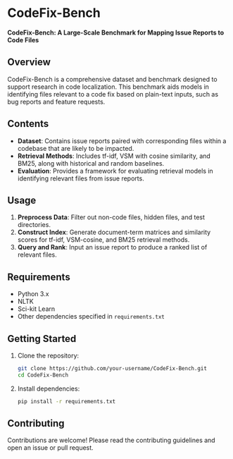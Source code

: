 
# CodeFix-Bench

**CodeFix-Bench: A Large-Scale Benchmark for Mapping Issue Reports to Code Files**

## Overview

CodeFix-Bench is a comprehensive dataset and benchmark designed to support research in code localization. This benchmark aids models in identifying files relevant to a code fix based on plain-text inputs, such as bug reports and feature requests.

## Contents

- **Dataset**: Contains issue reports paired with corresponding files within a codebase that are likely to be impacted.
- **Retrieval Methods**: Includes tf-idf, VSM with cosine similarity, and BM25, along with historical and random baselines.
- **Evaluation**: Provides a framework for evaluating retrieval models in identifying relevant files from issue reports.

## Usage

1. **Preprocess Data**: Filter out non-code files, hidden files, and test directories.
2. **Construct Index**: Generate document-term matrices and similarity scores for tf-idf, VSM-cosine, and BM25 retrieval methods.
3. **Query and Rank**: Input an issue report to produce a ranked list of relevant files.

## Requirements

- Python 3.x
- NLTK
- Sci-kit Learn
- Other dependencies specified in `requirements.txt`

## Getting Started

1. Clone the repository:
   ```bash
   git clone https://github.com/your-username/CodeFix-Bench.git
   cd CodeFix-Bench
   ```
2. Install dependencies:
   ```bash
   pip install -r requirements.txt
   ```

## Contributing

Contributions are welcome! Please read the contributing guidelines and open an issue or pull request.
